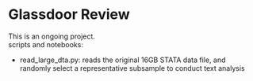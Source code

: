 # Glassdoor Review

This is an ongoing project. <br>
scripts and notebooks:
* read_large_dta.py: reads the original 16GB STATA data file, and randomly select a representative subsample to conduct text analysis